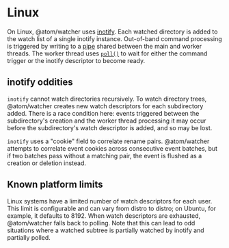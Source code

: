 # Linux

On Linux, @atom/watcher uses [inotify](https://linux.die.net/man/7/inotify). Each watched directory is added to the watch list of a single inotify instance. Out-of-band command processing is triggered by writing to a [pipe](https://linux.die.net/man/2/pipe) shared between the main and worker threads. The worker thread uses [`poll()`](https://linux.die.net/man/2/poll) to wait for either the command trigger or the inotify descriptor to become ready.

## inotify oddities

`inotify` cannot watch directories recursively. To watch directory trees, @atom/watcher creates new watch descriptors for each subdirectory added. There is a race condition here: events triggered between the subdirectory's creation and the worker thread processing it may occur before the subdirectory's watch descriptor is added, and so may be lost.

`inotify` uses a "cookie" field to correlate rename pairs. @atom/watcher attempts to correlate event cookies across consecutive event batches, but if two batches pass without a matching pair, the event is flushed as a creation or deletion instead.

## Known platform limits

Linux systems have a limited number of watch descriptors for each user. This limit is configurable and can vary from distro to distro; on Ubuntu, for example, it defaults to 8192. When watch descriptors are exhausted, @atom/watcher falls back to polling. Note that this can lead to odd situations where a watched subtree is partially watched by inotify and partially polled.
